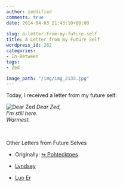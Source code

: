 ```yaml
---
author: zeddified
comments: true
date: 2014-04-03 21:43:10+00:00
 
slug: a-letter-from-my-future-self
title: A Letter from my Future Self
wordpress_id: 262
categories:
- In-Between
tags:
- Zed

image_path: "/img/img_2133.jpg"
---
```


Today, I received a letter from my future self:



![Dear Zed](/img/img_2133.jpg) 
_Dear Zed,  
I'm still here.  
Warmest._

 



Other Letters from Future Selves




    
  * Originally: [↬ Pohtecktoes](http://pohtecktoes.com/letter-from-my-future-self/)

    
  * [Lyndsey](http://poppycocksandhollyhocks.wordpress.com/2014/04/03/letter-from-my-future-self/)

    
  * [Luo Er](http://www.luoerchan.com/2014/04/a-letter-from-my-future-self.html)


